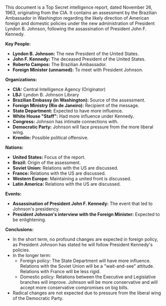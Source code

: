 This document is a Top Secret intelligence report, dated November 26, 1963, originating from the CIA. It contains an assessment by the Brazilian Ambassador in Washington regarding the likely direction of American foreign and domestic policies under the new administration of President Lyndon B. Johnson, following the assassination of President John F. Kennedy.

**Key People:**

*   **Lyndon B. Johnson:** The new President of the United States.
*   **John F. Kennedy:** The deceased President of the United States.
*   **Roberto Campos:** The Brazilian Ambassador.
*   **Foreign Minister (unnamed):** To meet with President Johnson.

**Organizations:**

*   **CIA:** Central Intelligence Agency (Originator)
*   **LBJ:** Lyndon B. Johnson Library
*   **Brazilian Embassy (in Washington):** Source of the assessment.
*   **Foreign Ministry (Rio de Janeiro):** Recipient of the message.
*   **State Department:** Expected to have more influence.
*   **White House "Staff":** Had more influence under Kennedy.
*   **Congress:** Johnson has intimate connections with.
*   **Democratic Party:** Johnson will face pressure from the more liberal wing.
*   **Kremlin:** Possible political offensive.

**Nations:**

*   **United States:** Focus of the report.
*   **Brazil:** Origin of the assessment.
*   **Soviet Union:** Relations with the US are discussed.
*   **France:** Relations with the US are discussed.
*   **Western Europe:** Maintaining a united front is discussed.
*   **Latin America:** Relations with the US are discussed.

**Events:**

*   **Assassination of President John F. Kennedy:** The event that led to Johnson's presidency.
*   **President Johnson's interview with the Foreign Minister:** Expected to be enlightening.

**Conclusions:**

*   In the short term, no profound changes are expected in foreign policy, as President Johnson has stated he will follow President Kennedy's policies.
*   In the longer term:
    *   Foreign policy: The State Department will have more influence. Relations with the Soviet Union will be a "wait-and-see" attitude. Relations with France will be less rigid.
    *   Domestic policy: Relations between the Executive and Legislative branches will improve. Johnson will be more conservative and will accept more conservative compromises on big bills.
*   Radical changes are not expected due to pressure from the liberal wing of the Democratic Party.
